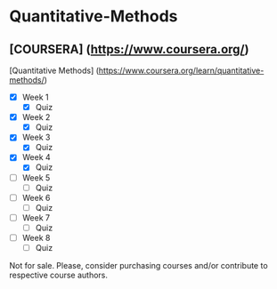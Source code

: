 # Quantitative-Methods

## [COURSERA] (https://www.coursera.org/)
[Quantitative Methods] (https://www.coursera.org/learn/quantitative-methods/)

- [x] Week 1
  - [x] Quiz
- [x] Week 2
  - [x] Quiz
- [x] Week 3
  - [x] Quiz
- [x] Week 4
  - [x] Quiz
- [ ] Week 5
  - [ ] Quiz
- [ ] Week 6
  - [ ] Quiz
- [ ] Week 7
  - [ ] Quiz
- [ ] Week 8
  - [ ] Quiz

Not for sale. Please, consider purchasing courses and/or contribute to respective course authors.
